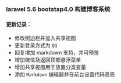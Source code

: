  ### laravel 5.6 bootstap4.0 构建博客系统 
 
  #### 更新记录：
 * 修改侧边栏并加入共享视图
 * 更新登录方式为 `QQ`
 * 回复增加 markdown 支持，并可预览
 * 增加微信及返回顶部悬浮菜单
 * 增加共享视图用于放置分类变量
 * 添加 `Markdown` 编辑器并在前台设置代码高亮